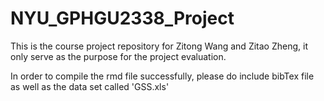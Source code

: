 # NYU_GPHGU2338_Project

This is the course project repository for Zitong Wang and Zitao Zheng, it only serve as the purpose for the project evaluation.

In order to compile the rmd file successfully, please do include bibTex file as well as the data set called 'GSS.xls'
